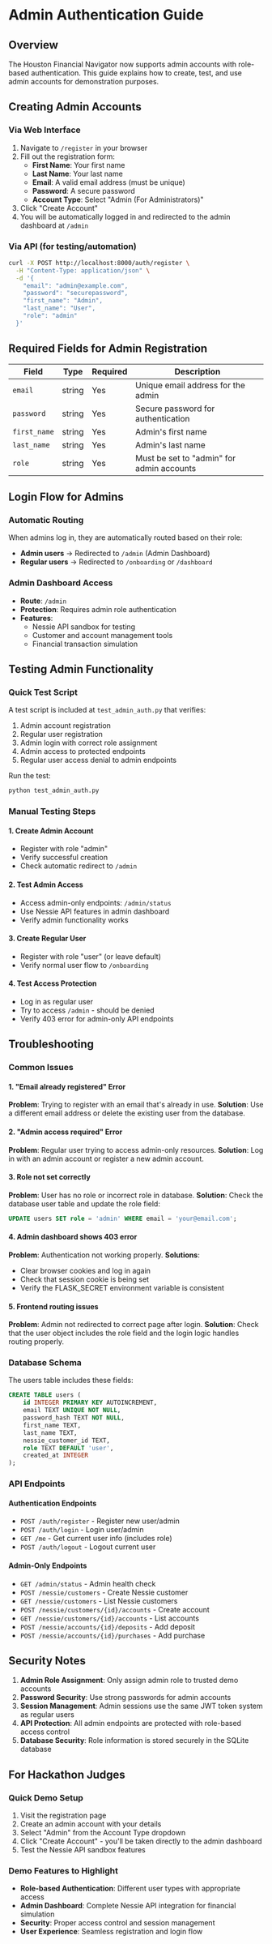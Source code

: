 # Admin Authentication Guide

## Overview
The Houston Financial Navigator now supports admin accounts with role-based authentication. This guide explains how to create, test, and use admin accounts for demonstration purposes.

## Creating Admin Accounts

### Via Web Interface
1. Navigate to `/register` in your browser
2. Fill out the registration form:
   - **First Name**: Your first name
   - **Last Name**: Your last name
   - **Email**: A valid email address (must be unique)
   - **Password**: A secure password
   - **Account Type**: Select "Admin (For Administrators)"
3. Click "Create Account"
4. You will be automatically logged in and redirected to the admin dashboard at `/admin`

### Via API (for testing/automation)
```bash
curl -X POST http://localhost:8000/auth/register \
  -H "Content-Type: application/json" \
  -d '{
    "email": "admin@example.com",
    "password": "securepassword",
    "first_name": "Admin",
    "last_name": "User",
    "role": "admin"
  }'
```

## Required Fields for Admin Registration

| Field | Type | Required | Description |
|-------|------|----------|-------------|
| `email` | string | Yes | Unique email address for the admin |
| `password` | string | Yes | Secure password for authentication |
| `first_name` | string | Yes | Admin's first name |
| `last_name` | string | Yes | Admin's last name |
| `role` | string | Yes | Must be set to "admin" for admin accounts |

## Login Flow for Admins

### Automatic Routing
When admins log in, they are automatically routed based on their role:
- **Admin users** → Redirected to `/admin` (Admin Dashboard)
- **Regular users** → Redirected to `/onboarding` or `/dashboard`

### Admin Dashboard Access
- **Route**: `/admin`
- **Protection**: Requires admin role authentication
- **Features**: 
  - Nessie API sandbox for testing
  - Customer and account management tools
  - Financial transaction simulation

## Testing Admin Functionality

### Quick Test Script
A test script is included at `test_admin_auth.py` that verifies:
1. Admin account registration
2. Regular user registration  
3. Admin login with correct role assignment
4. Admin access to protected endpoints
5. Regular user access denial to admin endpoints

Run the test:
```bash
python test_admin_auth.py
```

### Manual Testing Steps

#### 1. Create Admin Account
- Register with role "admin"
- Verify successful creation
- Check automatic redirect to `/admin`

#### 2. Test Admin Access
- Access admin-only endpoints: `/admin/status`
- Use Nessie API features in admin dashboard
- Verify admin functionality works

#### 3. Create Regular User
- Register with role "user" (or leave default)
- Verify normal user flow to `/onboarding`

#### 4. Test Access Protection
- Log in as regular user
- Try to access `/admin` - should be denied
- Verify 403 error for admin-only API endpoints

## Troubleshooting

### Common Issues

#### 1. "Email already registered" Error
**Problem**: Trying to register with an email that's already in use.
**Solution**: Use a different email address or delete the existing user from the database.

#### 2. "Admin access required" Error
**Problem**: Regular user trying to access admin-only resources.
**Solution**: Log in with an admin account or register a new admin account.

#### 3. Role not set correctly
**Problem**: User has no role or incorrect role in database.
**Solution**: Check the database user table and update the role field:
```sql
UPDATE users SET role = 'admin' WHERE email = 'your@email.com';
```

#### 4. Admin dashboard shows 403 error
**Problem**: Authentication not working properly.
**Solutions**:
- Clear browser cookies and log in again
- Check that session cookie is being set
- Verify the FLASK_SECRET environment variable is consistent

#### 5. Frontend routing issues
**Problem**: Admin not redirected to correct page after login.
**Solution**: Check that the user object includes the role field and the login logic handles routing properly.

### Database Schema
The users table includes these fields:
```sql
CREATE TABLE users (
    id INTEGER PRIMARY KEY AUTOINCREMENT,
    email TEXT UNIQUE NOT NULL,
    password_hash TEXT NOT NULL,
    first_name TEXT,
    last_name TEXT,
    nessie_customer_id TEXT,
    role TEXT DEFAULT 'user',
    created_at INTEGER
);
```

### API Endpoints

#### Authentication Endpoints
- `POST /auth/register` - Register new user/admin
- `POST /auth/login` - Login user/admin  
- `GET /me` - Get current user info (includes role)
- `POST /auth/logout` - Logout current user

#### Admin-Only Endpoints
- `GET /admin/status` - Admin health check
- `POST /nessie/customers` - Create Nessie customer
- `GET /nessie/customers` - List Nessie customers
- `POST /nessie/customers/{id}/accounts` - Create account
- `GET /nessie/customers/{id}/accounts` - List accounts
- `POST /nessie/accounts/{id}/deposits` - Add deposit
- `POST /nessie/accounts/{id}/purchases` - Add purchase

## Security Notes

1. **Admin Role Assignment**: Only assign admin role to trusted demo accounts
2. **Password Security**: Use strong passwords for admin accounts
3. **Session Management**: Admin sessions use the same JWT token system as regular users
4. **API Protection**: All admin endpoints are protected with role-based access control
5. **Database Security**: Role information is stored securely in the SQLite database

## For Hackathon Judges

### Quick Demo Setup
1. Visit the registration page
2. Create an admin account with your details
3. Select "Admin" from the Account Type dropdown
4. Click "Create Account" - you'll be taken directly to the admin dashboard
5. Test the Nessie API sandbox features

### Demo Features to Highlight
- **Role-based Authentication**: Different user types with appropriate access
- **Admin Dashboard**: Complete Nessie API integration for financial simulation
- **Security**: Proper access control and session management
- **User Experience**: Seamless registration and login flow